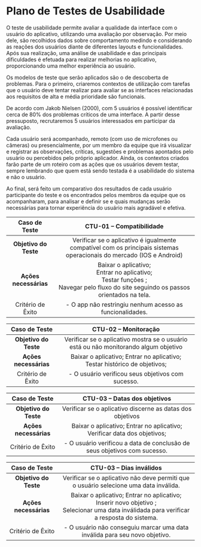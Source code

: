 # Plano de Testes de Usabilidade

O teste de usabilidade permite avaliar a qualidade da interface com o usuário do aplicativo, utilizando uma avaliação por observação. Por meio dele, são recolhidos dados sobre comportamento medindo e considerando as reações dos usuários diante de diferentes layouts e funcionalidades. Após sua realização, uma análise de usabilidade e das principais dificuldades é efetuada para realizar melhorias no aplicativo, proporcionando uma melhor experiência ao usuário.

Os modelos de teste que serão aplicados são o de descoberta de problemas. Para o primeiro, criaremos contextos de utilização com tarefas que o usuário deve tentar realizar para avaliar se as interfaces relacionadas aos requisitos de alta e média prioridade são funcionais. 

De acordo com Jakob Nielsen (2000), com 5 usuários é possível identificar cerca de 80% dos problemas críticos de uma interface. A partir desse pressuposto, recrutaremos 5 usuários interessados em participar da avaliação. 

Cada usuário será acompanhado, remoto (com uso de microfones ou câmeras) ou presencialmente, por um membro da equipe que irá visualizar e registrar as observações, críticas, sugestões e problemas apontados pelo usuário ou percebidos pelo próprio aplicador. Ainda, os contextos criados farão parte de um roteiro com as ações que os usuários devem testar, sempre lembrando que quem está sendo testada é a usabilidade do sistema e não o usuário.

Ao final, será feito um comparativo dos resultados de cada usuário participante do teste e os encontrados pelos membros da equipe que os acompanharam, para analisar e definir se e quais mudanças serão necessárias para tornar experiência do usuário mais agradável e efetiva.  



| **Caso de Teste** 	| **CTU-01 – Compatibilidade** 	|
|:---:	|:---:	|
| **Objetivo do Teste** 	| Verificar se o aplicativo é igualmente compatível com os principais sistemas operacionais do mercado (IOS e Android) 	|
| **Ações necessárias** 	| Baixar o aplicativo;<br> Entrar no aplicativo;<br> Testar funções ;<br> Navegar pelo fluxo do site seguindo os passos orientados na tela. |
|Critério de Êxito | - O app não restringiu nenhum acesso as funcionalidades. |

| **Caso de Teste** 	| **CTU-02 – Monitoração** 	|
|:---:	|:---:	|
| **Objetivo do Teste** 	| Verificar se o aplicativo mostra se o usuário está ou não monitorando algum objetivo	|
| **Ações necessárias** 	| Baixar o aplicativo;  Entrar no aplicativo;<br> Testar histórico de objetivos; 	|
|Critério de Êxito | - O usuário verificou seus objetivos com sucesso. |

| **Caso de Teste** 	| **CTU-03 – Datas dos objetivos** 	|
|:---:	|:---:	|
| **Objetivo do Teste** 	| Verificar se o aplicativo discerne as datas dos objetivos	|
| **Ações necessárias** 	| Baixar o aplicativo;  Entrar no aplicativo;<br> Verificar data dos objetivos; 	|
|Critério de Êxito | - O usuário verificou a data de conclusão de seus objetivos com sucesso. |

| **Caso de Teste** 	| **CTU-03 – Dias inválidos** 	|
|:---:	|:---:	|
| **Objetivo do Teste** 	| Verificar se o aplicativo não deve permiti que o usuário selecione uma data inválida.	|
| **Ações necessárias** 	| Baixar o aplicativo;  Entrar no aplicativo;<br> Inserir novo objetivo ;<br> Selecionar uma data inválidada para verificar a resposta do sistema. 	|
|Critério de Êxito | - O usuário não conseguiu marcar uma data inválida para seu novo objetivo. |

